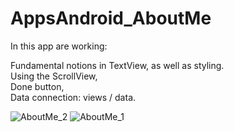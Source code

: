 ﻿# AppsAndroid_AboutMe

In this app are working:

Fundamental notions in TextView, as well as styling.<br>
Using the ScrollView,<br>
Done button,<br>
Data connection: views / data.<br>

![AboutMe_2](https://user-images.githubusercontent.com/32689336/85776243-82bb3500-b6ee-11ea-964a-0b61c7ab8c29.jpg)
![AboutMe_1](https://user-images.githubusercontent.com/32689336/85776237-818a0800-b6ee-11ea-9b6b-9a34eb3e27b9.jpg)


